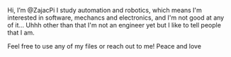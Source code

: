 Hi, I’m @ZajacPi
I study automation and robotics, which means I'm interested in software, mechancs and electronics, and I'm not good at any of it...
Uhhh other than that I'm not an engineer yet but I like to tell people that I am.

Feel free to use any of my files or reach out to me!
Peace and love

